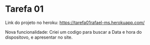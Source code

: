# Tarefa 01

Link do projeto no heroku: https://tarefa01rafael-ms.herokuapp.com/

Nova funcionalidade: Criei um codigo para buscar a Data e hora do dispositovo, e apresentar no site.
